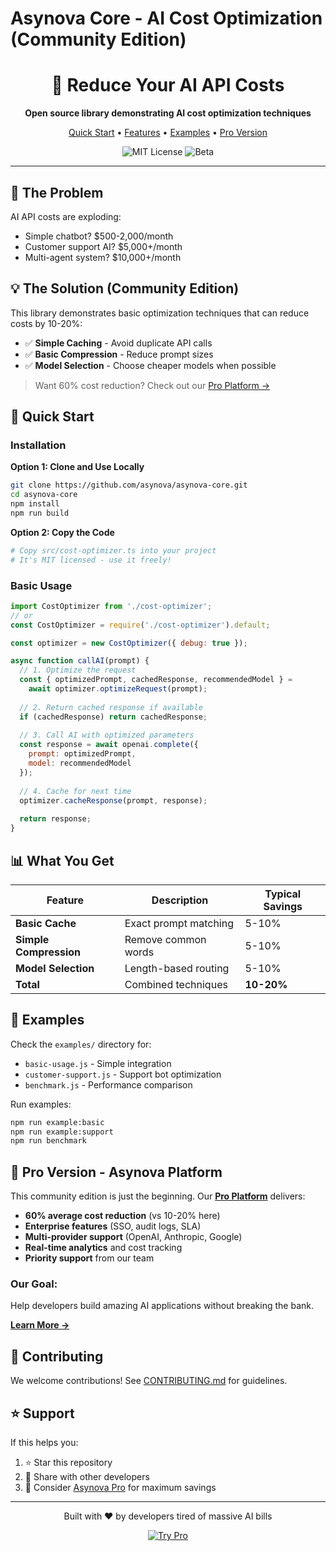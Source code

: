 # Asynova Core - AI Cost Optimization (Community Edition)

<div align="center">
  <h1>🚀 Reduce Your AI API Costs</h1>
  <p><strong>Open source library demonstrating AI cost optimization techniques</strong></p>
  
  <p>
    <a href="#quick-start">Quick Start</a> •
    <a href="#what-you-get">Features</a> •
    <a href="#examples">Examples</a> •
    <a href="#pro-version">Pro Version</a>
  </p>

  <img src="https://img.shields.io/badge/License-MIT-blue.svg" alt="MIT License" />
  <img src="https://img.shields.io/badge/Status-Beta-yellow.svg" alt="Beta" />
</div>

---

## 💸 The Problem

AI API costs are exploding:
- Simple chatbot? $500-2,000/month
- Customer support AI? $5,000+/month  
- Multi-agent system? $10,000+/month

## 💡 The Solution (Community Edition)

This library demonstrates basic optimization techniques that can reduce costs by 10-20%:

- ✅ **Simple Caching** - Avoid duplicate API calls
- ✅ **Basic Compression** - Reduce prompt sizes
- ✅ **Model Selection** - Choose cheaper models when possible

> Want 60% cost reduction? Check out our [Pro Platform →](https://asynova.com)

## 🚀 Quick Start

### Installation

**Option 1: Clone and Use Locally**
```bash
git clone https://github.com/asynova/asynova-core.git
cd asynova-core
npm install
npm run build
```

**Option 2: Copy the Code**
```bash
# Copy src/cost-optimizer.ts into your project
# It's MIT licensed - use it freely!
```

### Basic Usage

```javascript
import CostOptimizer from './cost-optimizer';
// or
const CostOptimizer = require('./cost-optimizer').default;

const optimizer = new CostOptimizer({ debug: true });

async function callAI(prompt) {
  // 1. Optimize the request
  const { optimizedPrompt, cachedResponse, recommendedModel } = 
    await optimizer.optimizeRequest(prompt);
  
  // 2. Return cached response if available
  if (cachedResponse) return cachedResponse;
  
  // 3. Call AI with optimized parameters
  const response = await openai.complete({
    prompt: optimizedPrompt,
    model: recommendedModel
  });
  
  // 4. Cache for next time
  optimizer.cacheResponse(prompt, response);
  
  return response;
}
```

## 📊 What You Get

| Feature | Description | Typical Savings |
|---------|-------------|-----------------|
| **Basic Cache** | Exact prompt matching | 5-10% |
| **Simple Compression** | Remove common words | 5-10% |
| **Model Selection** | Length-based routing | 5-10% |
| **Total** | Combined techniques | **10-20%** |

## 🎯 Examples

Check the `examples/` directory for:
- `basic-usage.js` - Simple integration
- `customer-support.js` - Support bot optimization
- `benchmark.js` - Performance comparison

Run examples:
```bash
npm run example:basic
npm run example:support
npm run benchmark
```

## 🏢 Pro Version - Asynova Platform

This community edition is just the beginning. Our **[Pro Platform](https://asynova.com)** delivers:

- **60% average cost reduction** (vs 10-20% here)
- **Enterprise features** (SSO, audit logs, SLA)
- **Multi-provider support** (OpenAI, Anthropic, Google)
- **Real-time analytics** and cost tracking
- **Priority support** from our team

### Our Goal:
Help developers build amazing AI applications without breaking the bank.

**[Learn More →](https://asynova.com)**

## 🤝 Contributing

We welcome contributions! See [CONTRIBUTING.md](CONTRIBUTING.md) for guidelines.

## ⭐ Support

If this helps you:
1. ⭐ Star this repository
2. 📢 Share with other developers
3. 🚀 Consider [Asynova Pro](https://asynova.com) for maximum savings

---

<div align="center">
  <p>Built with ❤️ by developers tired of massive AI bills</p>
  <p>
    <a href="https://asynova.com">
      <img src="https://img.shields.io/badge/Try%20Pro-60%25%20Savings-green?style=for-the-badge" alt="Try Pro" />
    </a>
  </p>
</div>